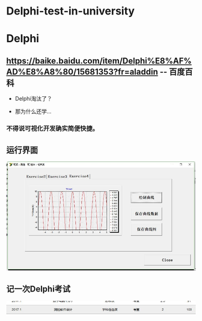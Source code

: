 # Delphi-test-in-university
# Delphi 
## <https://baike.baidu.com/item/Delphi%E8%AF%AD%E8%A8%80/15681353?fr=aladdin>  -- 百度百科

- Delphi淘汰了？

- 那为什么还学...

### 不得说可视化开发确实简便快捷。

## 运行界面

![share](https://github.com/AlexMYH/Delphi-test-in-university/blob/master/TIM.jpg)

## 记一次Delphi考试

![share](https://github.com/AlexMYH/Delphi-test-in-university/blob/master/TIM2.jpg)

